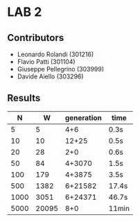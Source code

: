 # LAB 2

## Contributors
-  Leonardo Rolandi (301216)
-  Flavio Patti (301104)
-  Giuseppe Pellegrino (303999)
-  Davide Aiello (303296) 

## Results

| N    | W      | generation  |   time    |
| ---- | ------ | ----------  | --------- |
| 5    |  5     |    4+6      |   0.3s    |
| 10   |  10    |    12+25    |   0.5s    |
| 20   |  28    |    2+0      |   0.6s    |
| 50   |  84    |    4+3070   |   1.5s    |
| 100  |  179   |    4+3875   |   3.5s    |
| 500  |  1382  |    6+21582  |   17.4s   |
| 1000 |  3051  |    6+24371  |   46.7s   |
| 5000 |  20095 |    8+0      |   11min   |

